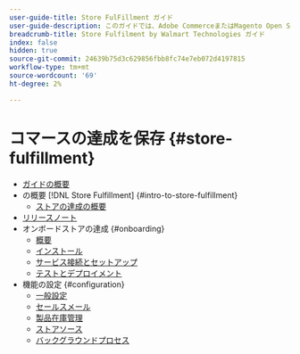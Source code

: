 ```yaml
---
user-guide-title: Store FulFillment ガイド
user-guide-description: このガイドでは、Adobe CommerceまたはMagento Open Sourceストア用のストアフルフィルメントサービスのインストールと設定に関する詳細情報を提供します。
breadcrumb-title: Store Fulfilment by Walmart Technologies ガイド
index: false
hidden: true
source-git-commit: 24639b75d3c629856fbb8fc74e7eb072d4197815
workflow-type: tm+mt
source-wordcount: '69'
ht-degree: 2%

---
```



# コマースの達成を保存 {#store-fulfillment}

- [ガイドの概要](guide-overview.md)
- の概要 [!DNL Store Fulfillment] {#intro-to-store-fulfillment}
   - [ストアの達成の概要](introduction.md)
- [リリースノート](release-notes.md)
- オンボードストアの達成 {#onboarding}
   - [概要](onboard.md)
   - [インストール](install.md)
   - [サービス接続とセットアップ](connect-set-up-service.md)
   - [テストとデプロイメント](test-deploy.md)
- 機能の設定 {#configuration}
   - [一般設定](enable-general.md)
   - [セールスメール](sales-emails.md)
   - [製品在庫管理](product-stock.md)
   - [ストアソース](store-sources.md)
   - [バックグラウンドプロセス](background-processes.md)
